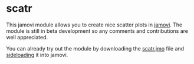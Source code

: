 # scatr

This jamovi module allows you to create nice scatter plots in [jamovi](https://www.jamovi.org). The module is still in beta development so any comments and contributions are well appreciated.

You can already try out the module by downloading the [scatr.jmo](https://github.com/raviselker/scatr/raw/master/scatr.jmo) file and [sideloading](http://imgur.com/a/mFv7t) it into jamovi.
